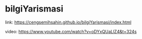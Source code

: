 # bilgiYarismasi

link: https://cengsemihsahin.github.io/bilgiYarismasi/index.html<br>

video: https://www.youtube.com/watch?v=oDYxQUaLlZ4&t=324s
